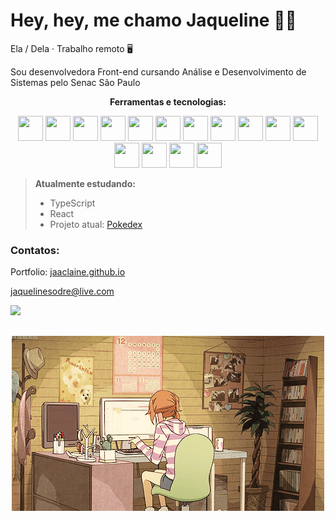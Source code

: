 # Hey, hey, me chamo Jaqueline 👩‍💻

Ela / Dela · Trabalho remoto 🖥️

Sou desenvolvedora Front-end cursando Análise e Desenvolvimento de Sistemas pelo Senac São Paulo

<p align="center">
<b>Ferramentas e tecnologias:</b>
</p>

<p align="center"><img loading="lazy" src="https://cdn.jsdelivr.net/gh/devicons/devicon@latest/icons/html5/html5-original.svg" width="40" height="40" /> <img loading="lazy" src="https://cdn.jsdelivr.net/gh/devicons/devicon@latest/icons/css3/css3-original.svg" width="40" height="40" />  <img loading="lazy" src="https://cdn.jsdelivr.net/gh/devicons/devicon@latest/icons/tailwindcss/tailwindcss-original.svg" width="40" height="40" /> <img loading="lazy" src="https://cdn.jsdelivr.net/gh/devicons/devicon@latest/icons/bootstrap/bootstrap-original.svg" width="40" height="40" /> <img loading="lazy" src="https://cdn.jsdelivr.net/gh/devicons/devicon/icons/sass/sass-original.svg" width="40" height="40" /> <img loading="lazy" src="https://cdn.jsdelivr.net/gh/devicons/devicon/icons/javascript/javascript-plain.svg" width="40" height="40" /> <img loading="lazy" src="https://cdn.jsdelivr.net/gh/devicons/devicon/icons/typescript/typescript-plain.svg" width="40" height="40" /> <img loading="lazy" src="https://cdn.jsdelivr.net/gh/devicons/devicon/icons/jquery/jquery-plain-wordmark.svg" width="40" height="40" /> <img src="https://cdn.jsdelivr.net/gh/devicons/devicon@latest/icons/nodejs/nodejs-plain-wordmark.svg" loading="lazy" width="40" height="40"/> <img src="https://cdn.jsdelivr.net/gh/devicons/devicon/icons/npm/npm-original-wordmark.svg"  loading="lazy" width="40" height="40" />  <img  loading="lazy" src="https://cdn.jsdelivr.net/gh/devicons/devicon/icons/vscode/vscode-original.svg"  width="40" height="40"/> <img loading="lazy" src="https://cdn.jsdelivr.net/gh/devicons/devicon/icons/figma/figma-original.svg" width="40" height="40"/> <img loading="lazy" src="https://cdn.jsdelivr.net/gh/devicons/devicon@latest/icons/photoshop/photoshop-original.svg" width="40" height="40" /> <img loading="lazy" src="https://cdn.jsdelivr.net/gh/devicons/devicon/icons/illustrator/illustrator-plain.svg" width="40" height="40" /> <img loading="lazy" src="https://cdn.jsdelivr.net/gh/devicons/devicon@latest/icons/express/express-original.svg"  width="40" height="40"/>

> **Atualmente estudando:**
>
> - TypeScript
> - React
> - Projeto atual: [Pokedex](https://github.com/jaaclaine/Pokedex)

### Contatos:

Portfolio: [jaaclaine.github.io](https://jaaclaine.github.io/)

[jaquelinesodre@live.com](mail:jaquelinesodre@live.com)

<a href="https://www.linkedin.com/in/jaqueline-sodre/" target="_blank"><img loading="lazy" src="https://img.shields.io/badge/-LinkedIn-%230077B5?style=for-the-badge&logo=linkedin&logoColor=white" target="_blank"></a>

##

<p align="center">
<img src="gif.gif">
</p>

